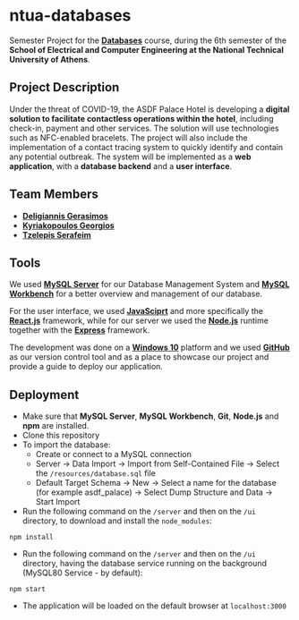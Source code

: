 # ntua-databases

Semester Project for the [**Databases**](https://www.ece.ntua.gr/en/undergraduate/courses/3123) course, during the 6th semester of the **School of Electrical and Computer Engineering at the National Technical University of Athens**.

## Project Description
Under the threat of COVID-19, the ASDF Palace Hotel is developing a **digital solution to facilitate contactless operations within the hotel**, including check-in, payment and other services. The solution will use technologies such as NFC-enabled bracelets. The project will also include the implementation of a contact tracing system to quickly identify and contain any potential outbreak. The system will be implemented as a **web application**, with a **database backend** and a **user interface**.

## Team Members
- [**Deligiannis Gerasimos**](https://github.com/GerasimosDel)
- [**Kyriakopoulos Georgios**](https://github.com/geokyr)
- [**Tzelepis Serafeim**](https://github.com/sertze)

## Tools
We used [**MySQL Server**](https://dev.mysql.com/downloads/mysql/) for our Database Management System and [**MySQL Workbench**](https://www.mysql.com/products/workbench/) for a better overview and management of our database.

For the user interface, we used [**JavaSciprt**](https://www.javascript.com/) and more specifically the [**React.js**](https://reactjs.org/) framework, while for our server we used the [**Node.js**](https://nodejs.org/en/) runtime together with the [**Express**](http://expressjs.com/) framework.

The development was done on a [**Windows 10**](https://www.microsoft.com/en-us/software-download/windows10ISO) platform and we used [**GitHub**](https://github.com/) as our version control tool and as a place to showcase our project and provide a guide to deploy our application.

## Deployment
- Make sure that **MySQL Server**, **MySQL Workbench**, **Git**, **Node.js** and **npm** are installed.
- Clone this repository
- To import the database:
  - Create or connect to a MySQL connection
  - Server → Data Import → Import from Self-Contained File → Select the `/resources/database.sql` file
  - Default Target Schema → New → Select a name for the database (for example asdf_palace) → Select Dump Structure and Data → Start Import
- Run the following command on the `/server` and then on the `/ui` directory, to download and install the `node_modules`:
```
npm install
```
- Run the following command on the `/server` and then on the `/ui` directory, having the database service running on the background (MySQL80 Service - by default):
```
npm start
```
- The application will be loaded on the default browser at `localhost:3000`
